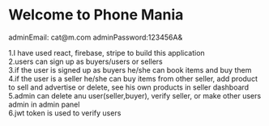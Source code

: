 <h1>Welcome to Phone Mania </h1>
adminEmail: cat@m.com
adminPassword:123456A&

1.I have used react, firebase, stripe to build this application <br/>
2.users can sign up as buyers/users or sellers<br/>
3.if the user is signed up as buyers he/she can book items and buy them<br/>
4.if the user is a seller he/she can buy items from other seller, add product to sell and advertise or delete, see his own products in seller dashboard<br/>
5.admin can delete anu user(seller,buyer), verify seller, or make other users admin in admin panel<br/>
6.jwt token is used to verify users<br/>
